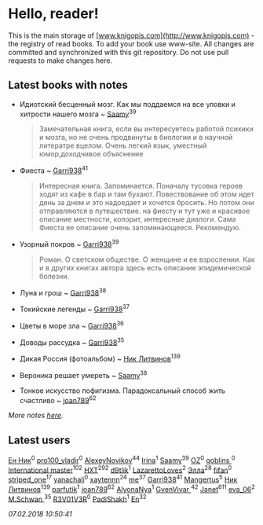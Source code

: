 # Hello, reader!
This is the main storage of [www.knigopis.com](http://www.knigopis.com) - the registry of read books.
To add your book use www-site. All changes are committed and synchronized with this git repository.
Do not use pull requests to make changes here.


## Latest books with notes
* Идиотский бесценный мозг. Как мы поддаемся на все уловки и хитрости нашего мозга ~ [Saamy](users/115/115226508-vkontakte)<sup>39</sup>
    > Замечательная книга, если вы интересуетесь работой психики и мозга, но не очень продвинуты в биологии и в научной литератре вцелом. Очень легкий язык, уместный юмор,доходчивое объяснение

* Фиеста ~ [Garri938](users/114/114389869162010721507-google)<sup>41</sup>
    > Интересная книга. Запоминается. Поначалу тусовка героев ходят из кафе  в бар и там бухают. Повествование об этом идет день за днем и это надоедает и хочется бросить. Но потом они отправляются в путешествие. на фиесту и тут уже и красивое описание местности, колорит, интересные диалоги. Сама Фиеста ее описание очень запоминающееся. Рекомендую.

* Узорный покров ~ [Garri938](users/114/114389869162010721507-google)<sup>39</sup>
    > Роман. О светском обществе. О женщине и ее взрослении. Как и в других книгах автора здесь есть описание эпидемической болезни.

* Луна и грош ~ [Garri938](users/114/114389869162010721507-google)<sup>38</sup>

* Токийские легенды ~ [Garri938](users/114/114389869162010721507-google)<sup>37</sup>

* Цветы в море зла ~ [Garri938](users/114/114389869162010721507-google)<sup>36</sup>

* Доводы рассудка ~ [Garri938](users/114/114389869162010721507-google)<sup>35</sup>

* Дикая Россия (фотоальбом) ~ [Ник Литвинов](users/241/241974816-vkontakte)<sup>139</sup>

* Вероника решает умереть ~ [Saamy](users/115/115226508-vkontakte)<sup>38</sup>

* Тонкое искусство пофигизма. Парадоксальный способ жить счастливо ~ [joan789](users/240/2401650-vkontakte)<sup>62</sup>


_More notes [here](latest_books_with_notes.md)._


## Latest users
[Ен Ник](users/537/537429099963399-facebook)<sup>0</sup> 
[pro100_vladir](users/226/226991612-vkontakte)<sup>0</sup> 
[AlexeyNovikov](users/170/170278332-vkontakte)<sup>44</sup> 
[Irina](users/356/356696223-vkontakte)<sup>1</sup> 
[Saamy](users/115/115226508-vkontakte)<sup>39</sup> 
[OZ](users/106/106722397177670308255-google)<sup>0</sup> 
[goblins ](users/341/341906232-vkontakte)<sup>0</sup> 
[International master](users/741/74140988-vkontakte)<sup>102</sup> 
[HXT](users/100/100002563462782-facebook)<sup>292</sup> 
[d9tlik](users/304/304258520-vkontakte)<sup>1</sup> 
[LazarettoLoves](users/765/76561197995435290-steam)<sup>2</sup> 
[Элла](users/100/1002037069862545-facebook)<sup>28</sup> 
[fifan](users/113/113396900978225140970-google)<sup>0</sup> 
[striped_one](users/249/249815548-vkontakte)<sup>17</sup> 
[yanachali](users/182/182231609-vkontakte)<sup>0</sup> 
[xaytennn](users/139/13935996761918642032-mailru)<sup>24</sup> 
[me](users/381/381417697-yandex)<sup>37</sup> 
[Garri938](users/114/114389869162010721507-google)<sup>41</sup> 
[Mangertus](users/156/15649404-vkontakte)<sup>5</sup> 
[Ник Литвинов](users/241/241974816-vkontakte)<sup>139</sup> 
[parfutik](users/116/116212888203021514442-google)<sup>1</sup> 
[joan789](users/240/2401650-vkontakte)<sup>62</sup> 
[AlyonaNya](users/766/76622692-yandex)<sup>1</sup> 
[GvenVivar ](users/158/158266434925901-facebook)<sup>42</sup> 
[Janet](users/108/108113656204404967440-google)<sup>611</sup> 
[eva_06](users/469/469391233-vkontakte)<sup>2</sup> 
[M.Schwan ](users/101/101892939810731181399-google)<sup>35</sup> 
[R3V01V3R](users/102/102961825735323371351-google)<sup>0</sup> 
[PadiShakh](users/108/108140979023821813772-google)<sup>1</sup> 
[En](users/333/333646551-vkontakte)<sup>32</sup> 


_07.02.2018 10:50:41_
